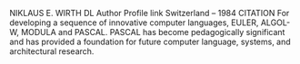 NIKLAUS E. WIRTH DL Author Profile link
Switzerland – 1984
CITATION
For developing a sequence of innovative computer languages, EULER, ALGOL-W, MODULA and PASCAL. PASCAL has become pedagogically significant and has provided a foundation for future computer language, systems, and architectural research.
